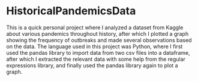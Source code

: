 # HistoricalPandemicsData
This is a quick personal project where I analyzed a dataset from Kaggle about various pandemics throughout history, after which I plotted a graph showing the frequency
of outbreaks and made several observations based on the data.
The language used in this project was Python, where I first used the pandas library to import data from two csv files into a dataframe, after which I extracted the relevant data with some help from the regular expressions library, and finally used the pandas library again to plot a graph.
